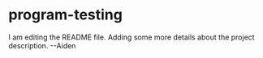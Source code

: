 # program-testing
I am editing the README file. Adding some more details about the project description. --Aiden

